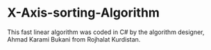 # X-Axis-sorting-Algorithm
This fast linear algorithm was coded in C# by the algorithm designer, Ahmad Karami Bukani from Rojhalat Kurdistan.
